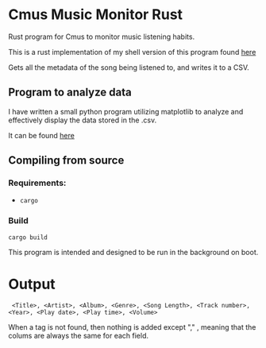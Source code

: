# Cmus Music Monitor Rust

Rust program for Cmus to monitor music listening habits.

This is a rust implementation of my shell version of this program found [here](https://github.com/benarmstead/cmus-music-monitor)

Gets all the metadata of the song being listened to, and writes it to a CSV.

## Program to analyze data

I have written a small python program utilizing matplotlib to analyze and effectively display the data stored in the .csv.

It can be found [here](https://github.com/benarmstead/music-grapher)

## Compiling from source

### Requirements:

- `cargo`

### Build

`cargo build`

This program is intended and designed to be run in the background on boot.

# Output
` <Title>, <Artist>, <Album>, <Genre>, <Song Length>, <Track number>,	<Year>,	<Play date>, <Play time>, <Volume>`

When a tag is not found, then nothing is added except "," , meaning that the colums are always the same for each field.
